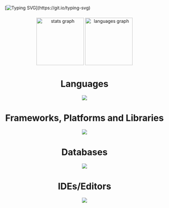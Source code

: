 [![Typing SVG](https://readme-typing-svg.demolab.com?font=Nunito&pause=1000&random=false&width=435&lines=Hi+!%F0%9F%91%8B+My+name+is+Washington+Kimani...;I+tell+computers+what+to+do%F0%9F%92%BB.)](https://git.io/typing-svg)
###

<div align="center">
  <img src="https://github-readme-stats.vercel.app/api?username=Washington-Kimani&hide_title=false&hide_rank=false&show_icons=true&include_all_commits=true&count_private=true&disable_animations=false&theme=dracula&locale=en&hide_border=false" height="150" alt="stats graph"  />
  <img src="https://github-readme-stats.vercel.app/api/top-langs?username=Washington-Kimani&locale=en&hide_title=false&layout=compact&card_width=320&langs_count=5&theme=dracula&hide_border=false" height="150" alt="languages graph"  />
</div>




  ###
<h1 align="center">Languages</h1>
<p align="center">
  <a href="https://skillicons.dev">
    <img src="https://skillicons.dev/icons?i=c,html,css,js,python,java,dart" />
  </a>
</p>

  ###
<h1 align="center">Frameworks, Platforms and Libraries</h1>
<p align="center">
  <a href="https://skillicons.dev">
    <img src="https://skillicons.dev/icons?i=nodejs,bun,express,jquery,react,electron,bootstrap,tailwind" />
  </a>
</p>

  ###
<h1 align="center">Databases</h1>
<p align="center">
  <a href="https://skillicons.dev">
    <img src="https://skillicons.dev/icons?i=mongodb,mysql,postgres" />
  </a>
</p>

  ###
<h1 align="center">IDEs/Editors</h1>
<p align="center">
  <a href="https://skillicons.dev">
    <img src="https://skillicons.dev/icons?i=vscode,idea,atom,eclipse,pycharm,webstorm" />
  </a>
</p>


